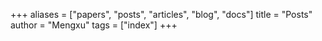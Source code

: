+++
aliases = ["papers", "posts", "articles", "blog", "docs"]
title = "Posts"
author = "Mengxu"
tags = ["index"]
+++
